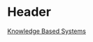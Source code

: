 <!-- TITLE: Leo  -->
<!-- SUBTITLE: A quick summary of Leo -->

# Header

[Knowledge Based Systems](/leo/kbs)
